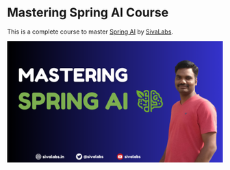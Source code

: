 # Mastering Spring AI Course
This is a complete course to master [Spring AI](https://spring.io/projects/spring-ai) by [SivaLabs](https://www.youtube.com/sivalabs).

![mastering-spring-ai.png](docs/mastering-spring-ai.png)
